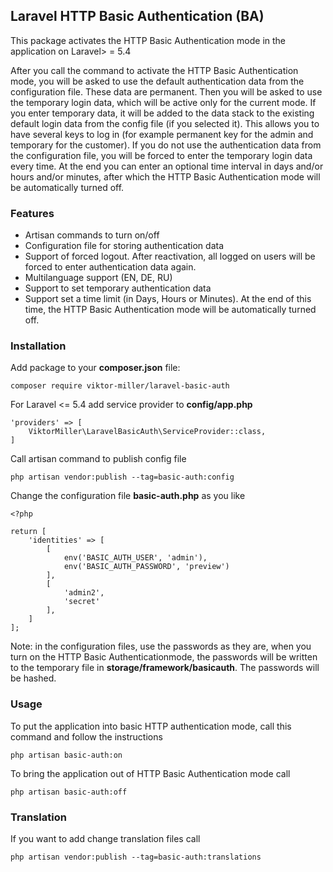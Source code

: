 ## Laravel HTTP Basic Authentication (BA) ##

This package activates the HTTP Basic Authentication mode in the application on Laravel> = 5.4

After you call the command to activate the HTTP Basic Authentication mode, you will be asked to use the default authentication data from the configuration file. These data are permanent. Then you will be asked to use the temporary login data, which will be active only for the current mode. If you enter temporary data, it will be added to the data stack to the existing default login data from the config file (if you selected it). This allows you to have several keys to log in (for example permanent key for the admin and temporary for the customer).
If you do not use the authentication data from the configuration file, you will be forced to enter the temporary login data every time.
At the end you can enter an optional time interval in days and/or hours and/or minutes, after which the HTTP Basic Authentication mode will be automatically turned off.

### Features ###

- Artisan commands to turn on/off
- Configuration file for storing authentication data
- Support of forced logout. After reactivation, all logged on users will be forced to enter authentication data again.
- Multilanguage support (EN, DE, RU)
- Support to set temporary authentication data
- Support set a time limit (in Days, Hours or Minutes). At the end of this time, the HTTP Basic Authentication mode will be automatically turned off.

### Installation ###

Add package to your **composer.json** file:

    composer require viktor-miller/laravel-basic-auth

For Laravel <= 5.4 add service provider to **config/app.php**

    'providers' => [
        ViktorMiller\LaravelBasicAuth\ServiceProvider::class,
    ]

Call artisan command to publish config file

    php artisan vendor:publish --tag=basic-auth:config

Change the configuration file **basic-auth.php** as you like

    <?php

	return [
        'identities' => [
            [
                env('BASIC_AUTH_USER', 'admin'),
                env('BASIC_AUTH_PASSWORD', 'preview')
            ],
            [
                'admin2',
                'secret'
            ],
        ]
    ];

Note: in the configuration files, use the passwords as they are, when you turn on the HTTP Basic Authenticationmode, the passwords will be written to the temporary file in **storage/framework/basicauth**. The passwords will be hashed.

### Usage ###

To put the application into basic HTTP authentication mode, call this command and follow the instructions

    php artisan basic-auth:on

To bring the application out of HTTP Basic Authentication mode call

    php artisan basic-auth:off

### Translation ###

If you want to add change translation files call

    php artisan vendor:publish --tag=basic-auth:translations
